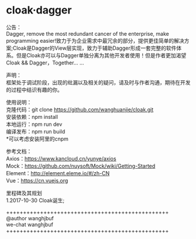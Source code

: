 # cloak·dagger

公告：<br/>
Dagger, remove the most redundant cancer of the enterprise, make programming easier!致力于为企业需求中最冗余的部分，提供更佳简单的解决方案;Cloak是Dagger的View层实现，致力于辅助Dagger形成一套完整的软件体系。但是Cloak亦可以与Dagger单独分离为其他开发者使用！但是作者更加渴望Cloak && Dagger，Together... ...<br/>

声明：<br/>
框架处于调试阶段，出现的纰漏以及相关的疑问，请及时与作者沟通，期待在开发的过程中结识有趣的你。<br/>

使用说明：<br/>
克隆代码：git clone https://github.com/wanghuanjie/cloak.git<br/>
安装依赖：npm install<br/>
本地运行：npm run dev<br/>
编译发布：npm run build<br/>
*可以考虑安装阿里的cnpm<br/>

参考文档：<br/>
Axios：https://www.kancloud.cn/yunye/axios<br/>
Mock：https://github.com/nuysoft/Mock/wiki/Getting-Started<br/>
Element：http://element.eleme.io/#/zh-CN<br/>
Vue：https://cn.vuejs.org<br/>

里程碑及其规划<br/>
1.2017-10-30 Cloak诞生;<br/>

++++++++++++++++++++++++++++++++++++++++++++++++<br/>
@author wanghjbuf<br/>
we-chat wanghjbuf<br/>
++++++++++++++++++++++++++++++++++++++++++++++++<br/>
